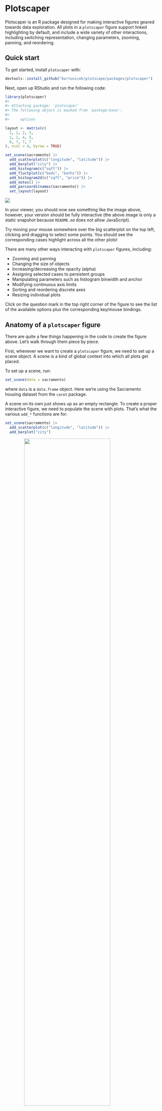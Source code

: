 
<!-- README.md is generated from README.Rmd. Please edit that file -->

# Plotscaper

<!-- badges: start -->
<!-- badges: end -->

Plotscaper is an R package designed for making interactive figures
geared towards data exploration. All plots in a `plotscaper` figure
support linked highlighting by default, and include a wide variety of
other interactions, including switching representation, changing
parameters, zooming, panning, and reordering.

## Quick start

To get started, install `plotscaper` with:

``` r
devtools::install_github("bartonicek/plotscape/packages/plotscaper")
```

Next, open up RStudio and run the following code:

``` r
library(plotscaper)
#> 
#> Attaching package: 'plotscaper'
#> The following object is masked from 'package:base':
#> 
#>     options

layout <- matrix(c(
  1, 1, 2, 3,
  1, 1, 4, 5,
  6, 7, 7, 7
), ncol = 4, byrow = TRUE)

set_scene(sacramento) |>
  add_scatterplot(c("longitude", "latitude")) |>
  add_barplot("city") |>
  add_histogram(c("sqft")) |>
  add_fluctplot(c("beds", "baths")) |>
  add_histogram2d(c("sqft", "price")) |>
  add_notes() |>
  add_parcoords(names(sacramento)) |>
  set_layout(layout)
```

<img src="man/figures/README-unnamed-chunk-3-1.png" style="display: block; margin: auto;" />

In your viewer, you should now see something like the image above,
however, your version should be fully interactive (the above image is
only a static snapshot because `README.md` does not allow JavaScript).

Try moving your mouse somewhere over the big scatterplot on the top
left, clicking and dragging to select some points. You should see the
corresponding cases highlight across all the other plots!

There are many other ways interacting with `plotscaper` figures,
including:

- Zooming and panning
- Changing the size of objects
- Increasing/decreasing the opacity (alpha)
- Assigning selected cases to persistent groups
- Manipulating parameters such as histogram binwidth and anchor
- Modifying continuous axis limits
- Sorting and reordering discrete axes
- Resizing individual plots

Click on the question mark in the top right corner of the figure to see
the list of the available options plus the corresponding key/mouse
bindings.

## Anatomy of a `plotscaper` figure

There are quite a few things happening in the code to create the figure
above. Let’s walk through them piece by piece.

First, whenever we want to create a `plotscaper` figure, we need to set
up a scene object. A scene is a kind of global context into which all
plots get placed.

To set up a scene, run:

``` r
set_scene(data = sacramento)
```

where `data` is a `data.frame` object. Here we’re using the Sacramento
housing dataset from the `caret` package.

A scene on its own just shows up as an empty rectangle. To create a
proper interactive figure, we need to populate the scene with plots.
That’s what the various `add_*` functions are for:

``` r
set_scene(sacramento) |>
  add_scatterplot(c("longitude", "latitude")) |>
  add_barplot("city")
```

<img src="man/figures/README-unnamed-chunk-5-1.png" width="75%" height="75%" style="display: block; margin: auto;" />

The code above creates interactive figure with a linked scatterplot and
a barplot. Simple as. We only need to specify which variables we want to
show in each plot by simple character vectors of their names.

Under the hood, each `plotscaper` figure is an `htmlwidgets` widget,
which means that, whenever we print the figure object, `htmlwidgets`
generates and packages up the underlying HTML and sends it to the
RStudio viewer (which is a kind of Web browser). Thus, if we run code
like below, nothing happens:

``` r
s <- set_scene(sacramento) |>
  add_scatterplot(c("longitude", "latitude")) |>
  add_barplot("city")
```

However, printing the `s` object generates the figure:

``` r
s
```

<img src="man/figures/README-unnamed-chunk-7-1.png" width="75%" height="75%" style="display: block; margin: auto;" />

We can use this fact to generate figures programmatically using R. For
example, here’s how we could create an interactive scatterplot matrix
(SPLOM) of the `Iris` dataset:

``` r

iris_smaller <- iris[, 1:3]
keys <- names(iris_smaller)

s <- set_scene(iris_smaller)

# Loop through columns
for (i in 1:3) {
  for (j in 1:3) {
    # Add a scatterplot if row & column no.'s are different
    if (i != j) s <- s |> add_scatterplot(c(keys[i], keys[j]))
    # Add a histogram if row & column no.'s are the same
    else s <- s |> add_histogram(c(keys[i])) 
  }
}

s
```

<img src="man/figures/README-unnamed-chunk-8-1.png" style="display: block; margin: auto;" />

### Layout

We can control the figure layout by using the `set_layout` function.
This function works similarly to the `layout` function from the
`graphics` package. We just give the function a matrix of numeric values
representing the plot ids, and the figure automatically resizes the
plots based on how many equal-sized rectangles in a grid each plot takes
up.

Here’s how we can create a figure with large scatterplot on the
top-left, a tall histogram on the right-hand side, a short wide
histogram on the bottom, and a small section for notes (not-(e)-plot,
pardon the pun) on the bottom-right:

``` r

layout <- matrix(c(
  1, 1, 2,
  1, 1, 2,
  3, 3, 4
), ncol = 3, byrow = TRUE)

set_scene(sacramento) |>
  add_scatterplot(c("sqft", "price")) |>
  add_histogram("price") |>
  add_histogram("sqft") |>
  add_notes() |>
  set_layout(layout)
```

<img src="man/figures/README-unnamed-chunk-9-1.png" style="display: block; margin: auto;" />

It doesn’t matter when we call the `set_layout` function, as all the
important stuff happens when the HTML for the figure gets generated. The
order in which we add the plots to the scene does matter, however, as
well as the number of plots & the plot ids in the layout. If you want
the formatting to be correct, please ensure that the layout and the
number of plots you add match.

Individual plots can still be resized by pressing and holding the `S`
key and then dragging a widget in the bottom right of the plot area.
Note, however, that this feature isn’t super reliable and may result in
gaps in the layout.

## Reducers

> This section dives into the deeper properties of `plotscaper`. If you
> are happy using the default figures to explore the data, you can skip
> it, however, you may still find it an interesting read.

One of the main goals of the `plotscaper` project is to explore the ways
in which we can combine graphical objects and statistics to produce
visualizations that behave in certain consistent or “natural” ways with
interactive features such as linked selection.

### The problem

Let’s first lay out what the problem is. We’ll use the example of a
static plot constructed with `ggplot2`. Try and see if you can figure
out what’s wrong with the following plot:

``` r

library(ggplot2)
theme_set(theme_bw() + theme(panel.grid = element_blank()))

mtcars$am <- factor(mtcars$am)
mtcars$cyl <- factor(mtcars$cyl)

ggplot(mtcars, aes(x = am, y = mpg, fill = cyl)) +
  geom_bar(stat = "summary", fun = mean) +
  scale_fill_brewer(palette = "Set2")
```

<img src="man/figures/README-unnamed-chunk-10-1.png" style="display: block; margin: auto;" />

Visually, this plot looks perfectly fine. However, take a closer look at
the following line:

``` r
+ geom_bar(stat = "summary", fun = mean)
```

In `ggplot2`, this means that we want to draw bars by summarizing the
y-axis variable by its average, within the levels defined by the product
of the x-axis and fill variables. However, there’s one more operation
that’s applied to the data, which is omitted from the above function
call:

``` r
+ geom_bar(stat = "summary", fun = mean, position = "stack")
```

When using using the `fill` aesthetic with `geom_bar` (as well as other
`geom`s), `ggplot2` applies the stack transformation by default. In the
case of bars, this transformation stacks the bars vertically on top of
each other, effectively summing up the heights of the coloured sub-bars.

But herein lies the problem - stacking is not just a graphical
operation. If we plot a barplot of counts or barplot of sums, then
stacking the bars vertically makes sense: sum of counts and sum of sums
are both valid overall statistics. However, “sum of averages” is a
meaningless statistic, as some data visualization experts have pointed
out:

> “Stacking is useful when the sum of the amounts represented by the
> individual stacked bars is in itself a meaningful amount” (Wilke 2019,
> 52).

> “Because this gives the visual impression of one element that is the
> sum of several others, it is very important that if the element’s size
> is used to display a statistic, then that statistic must be summable.
> Stacking bars that represent counts, sums, or percentages are fine,
> but a stacked bar chart where bars show average values is generally
> meaningless.” (Wills 2011, 112).

Alright, you might say, I cannot sum averages, but since summing sums is
fine, what if we take an average of the averages? Unfortunately,
although it may be tempting, this solution is not correct either - the
mean of group means is not the same as the grand mean:

``` r
set.seed(123456)

A <- rnorm(10)
B <- rnorm(10)
C <- rnorm(10)

# This is fine
c(sum(c(A, B, C)), sum(sum(A), sum(B), sum(C)))
#> [1] 12.31551 12.31551

# This isn't!
c(mean(c(A, B, C)), mean(mean(A), mean(B), mean(C)))
#> [1] 0.4105170 0.7934014
```

Data visualization experts have warned about this too:

> “\[…\] We do this to ensure that aggregate statistics are always
> computed over the input data, and so users do not inadvertantly
> compute e.g., averages of averages, which can easily lead to
> misinterpretation.” (Wu 2022)

So what is a data visualization practitioner to do? Those of you
familiar with `ggplot2` may have one solution ready at hand: instead of
stacking, let’s use dodging and plot the bars side by side:

``` r
ggplot(mtcars, aes(x = am, y = mpg, fill = cyl)) +
  geom_bar(stat = "summary", fun = mean, position = "dodge") +
  scale_fill_brewer(palette = "Set2")
```

<img src="man/figures/README-unnamed-chunk-14-1.png" style="display: block; margin: auto;" />

This works well for static graphics, however, in interactive graphics,
this may not be a desirable solution, for several reasons. Specifically,
if we want our interactive graphics to support linked selection, then
our graphics need to be: a) selectable, and b) able to display
selections. This might seem trivial, however, it does present some
problems for dodging. For example, take a look at the following two
sequences of static plots that could represent the results of linked
selection:

``` r
library(patchwork)
theme_set(theme_bw() + theme(panel.grid = element_blank()))

set.seed(12345)
mtcars$cyl1 <- factor(mtcars$cyl)
mtcars$cyl2 <- factor(sample(mtcars$cyl))
mtcars$cyl3 <- factor(sample(mtcars$cyl))
mtcars$cyl4 <- factor(sample(mtcars$cyl))

p0 <- ggplot(mtcars, aes(am)) + 
  scale_y_continuous(breaks = seq(0, 24, by = 2), expand = c(0, 1)) +
  scale_fill_brewer(palette = "Set2") +
  labs(x = NULL, y = NULL) +
  guides(fill = "none")

p <- list()

for (i in 1:4) {
  p[[i]] <- p0 + geom_bar(aes(fill = .data[[paste0("cyl", i)]]), width = 0.75)
  p[[4 + i]] <- p0 + geom_bar(aes(fill = .data[[paste0("cyl", i)]]), 
                              position = "dodge")
}

wrap_plots(p, nrow = 2)
```

<img src="man/figures/README-unnamed-chunk-15-1.png" style="display: block; margin: auto;" />

In the top row, we use stacking, and in the bottom row, dodging. Notice
that in the top row, the overall shape of the plot remains constant
throughout selection: we always have two “big bars” with constant
height, and only the heights of the coloured sub-bars change. This also
means that we always have two bars to click on or drag our mouse over to
select.

The same is not true for dodging. With dodging, since we plot the
sub-bars side-by-side, selection can affect the overall shape of the
plot dramatically - bars may shrink or grow, or even pop and in out of
existence (see second-from-left plot in the bottom row). As a further
consequence, other parts of the plot such as the axis limits may be
impacted too (see the changing upper y-axis limit in the bottom row).

In my experience, interactive figures with few objects that change
gradually are more visually appealing and easier to read than figures in
which many objects change rapidly. To be perfectly frank, I haven’t
found a great citation to support this hunch yet, but it seems clear
from basic principles of visual perception. Objects on the screen
compete for our attention, and the more there is of them, and the more
they move and jump around, the harder it may be to stay on task. From
the [Gestalt principles of visual
perception](http://www.scholarpedia.org/article/Gestalt_principles), we
know that if we want to group things visually together, we place them in
a common, closed region. This is what stacking does - by stacking, we
end up with fewer well-behaved objects to worry about.

### Reducers to the rescue

Let’s tackle the problem from a different direction. Say that we want to
stack our objects. As we have demonstrated, some types of statistics
such as sums or counts can be stacked, whereas others such as means
cannot. But what makes a statistic “stackable”?

Turns out, we can encapsulate the concept of a “stackable thing” in a
reducer. For our purposes, a reducer is a pair of functions:

- `initialfn`: An *initial* function which takes no arguments and
  produces some value
- `reducefn`: A *reduce* function which combines two values to produce a
  new one

Further, `initialfn` and `reducefn` must have the following two
properties:

``` r
reducefn(a, initialfn()) == reducefn(initialfn(), a) == a   # Unitality
reducefn(reducefn(a, b), c) == reducefn(a, reducefn(b, c))  # Associativity
```

If you’re familiar with how R’s higher-order `Reduce` function, `reduce`
/ `fold` functions from other programming languages, or if you know
something about [Monoids](https://en.wikipedia.org/wiki/Monoid), then
this should be fairly familiar. If this all looks weird to you, don’t
worry, it looked weird to me the first time I saw it too.

The important thing to grasp is that some functions can be used as
reducers and others cannot. For example, as we have shown above,
summation can be used as a reducer:

``` r
# Valid sum reducer
initialfn <- function() 0
reducefn <- function(x, y) x + y

reducefn(initialfn(), 5)
#> [1] 5

c(reducefn(1, reducefn(2, 3)),
  reducefn(reducefn(1, 2), 3)
)
#> [1] 6 6
```

Multiplication is fine as well:

``` r
# Valid product reducer
initialfn <- function() 1
reducefn <- function(x, y) x * y

reducefn(initialfn(), 5)
#> [1] 5

c(reducefn(1, reducefn(2, 3)),
  reducefn(reducefn(1, 2), 3)
)
#> [1] 6 6
```

Concatenation of strings works too:

``` r
# Valid concatenation reducer
initialfn <- function() ""
reducefn <- function(x, y) paste0(x, y)

reducefn(initialfn(), "hello")
#> [1] "hello"

c(reducefn("hello", reducefn(" ", "world")),
  reducefn(reducefn("hello", " "), "world")
)
#> [1] "hello world" "hello world"
```

But, for example, exponentiation does not work:

``` r
# Invalid exponentiation reducer
initialfn <- function() "???" # No c such that x^c == c^x == x
reducefn <- function(x, y) x^y

c(reducefn(2, reducefn(3, 2)),
  reducefn(reducefn(2, 3), 2)
)
#> [1] 512  64
```

Likewise, as we have shown previously, means don’t work either:

``` r
# Invalid mean reducer
initialfn <- function() "???" # For mean(c, x) == x, we would need c == x,
                              # but we cannot depend on x or any parameter
reducefn <- function(x, y) (x + y) / 2

c(reducefn(1, reducefn(2, 3)),
  reducefn(reducefn(1, 2), 3)
)
#> [1] 1.75 2.25
```

At this point, maybe you’re getting excited, or you still don’t see what
the point is. Either way, to get to the point, plots in `plotscaper`
support custom reducers. The only difference from the code we’ve been
writing above is that we need to write `initialfn` and `reducefn` in
JavaScript (using `htmlwidgets::JS` function), and pass it to `reducer`
(which is just a wrapper around `list`).

### Barplot of maximums

For example, here’s how we can plot a barplot of maximums:

``` r

library(htmlwidgets)

max_reducer <- reducer(
  name = "max",
  initialfn = JS("() => -Infinity"),          # max(x, -Inf) = x
  reducefn = JS("(x, y) => Math.max(x, y)")   # JavaScript's version of max
)

set_scene(sacramento) |>
  add_scatterplot(c("sqft", "price")) |>
  add_barplot(c("city", "price"), 
              options(reducer = max_reducer))
```

<img src="man/figures/README-unnamed-chunk-22-1.png" style="display: block; margin: auto;" />

Since maximum is also a valid reducer, stacking behaves as expected! One
thing we have to be careful about is that, since maximums are only
weakly not strictly ordered (i.e. we have $x \leq \max(x, y)$ not
$x < \max(x, y)$), we might end up with overplotting if the maximums of
two groups are the same (at some point, I’ll try to add a way to cycle
group order to mitigate this). However, the important point is that the
overall statistics will still be correct, and the y-axis limits won’t
change with selection.

Currently, `plotscaper` only supports numeric operations as reducers,
but theoretically there’s no reason why reducers could not operate on
other types of data, such as string, dates, objects, etc…

## Performance

While `plotscaper` wasn’t designed specifically for performance, it can
perform fairly well on moderately-sized datasets (thanks largely to the
work of the super smart people who optimize the JavaScript engines like
V8, rather than any real ability on my part).

For example, if you want to put it to a stress test, try creating a
figure with the entire `diamonds` dataset from the `ggplot2` package:

``` r
set_scene(ggplot2::diamonds) |>
  add_scatterplot(c("carat", "price")) |>
  add_fluctplot(c("cut", "color")) |>
  add_barplot(c("color"))
```

<img src="man/figures/README-unnamed-chunk-23-1.png" style="display: block; margin: auto;" />

With 50,000 cases, dragging to select points in the scatterplot becomes
a bit sluggish on my machine, but still fast enough to give the figure
an “interactive” rather than “slideshow” feel. Your mileage may vary.
Note that most of the slowdown is due to rendering rather than
computation - removing the scatterplot with its 50,000 points makes the
interactions a lot snappier.

Also, frustratingly, there seems to be a small slowdown when interacting
with the figure in the RStudio viewer panel rather than in the browser
window. Interestingly, this does not seem to be related to the dataset
size. I’m not very familiar with the RStudio internals and have no idea
why this might be, but for now, if you want faster interactions I
recommend just opening up a browser window, e.g. by clicking the icon in
the top right of the viewer:

<img src="man/figures/browser.png" width="75%" height="75%" style="display: block; margin: auto;" />

(if you know the reason behind this slowdown, please email me at
<abar435@aucklanduni.ac.nz>)

Anyway, if you need fast figures with larger datasets, I recommend:

- Run the figure in the browser rather than viewer
- Use plots which summarize the data (e.g. barplots, 2D histograms),
  rather than plots which show all of the datapoints
- If everything else fails, subsample the data

# References

<div id="refs" class="references csl-bib-body hanging-indent">

<div id="ref-wilke2019" class="csl-entry">

Wilke, Claus O. 2019. *Fundamentals of Data Visualization: A Primer on
Making Informative and Compelling Figures*. O’Reilly Media.

</div>

<div id="ref-wills2011" class="csl-entry">

Wills, Graham. 2011. *Visualizing Time: Designing Graphical
Representations for Statistical Data*. Springer Science & Business
Media.

</div>

<div id="ref-wu2022" class="csl-entry">

Wu, Eugene. 2022. “View Composition Algebra for Ad Hoc Comparison.”
*IEEE Transactions on Visualization and Computer Graphics* 28 (6):
2470–85.

</div>

</div>
